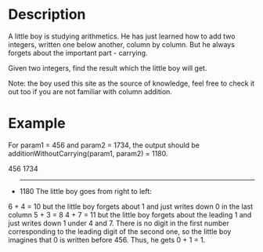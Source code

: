 # Description

A little boy is studying arithmetics. He has just learned how to add two integers, written one below another, column by column. But he always forgets about the important part - carrying.

Given two integers, find the result which the little boy will get.

Note: the boy used this site as the source of knowledge, feel free to check it out too if you are not familiar with column addition.

# Example

For param1 = 456 and param2 = 1734, the output should be
additionWithoutCarrying(param1, param2) = 1180.

   456
  1734
+ ____
  1180
The little boy goes from right to left:

6 + 4 = 10 but the little boy forgets about 1 and just writes down 0 in the last column
5 + 3 = 8
4 + 7 = 11 but the little boy forgets about the leading 1 and just writes down 1 under 4 and 7.
There is no digit in the first number corresponding to the leading digit of the second one, so the little boy imagines that 0 is written before 456. Thus, he gets 0 + 1 = 1.